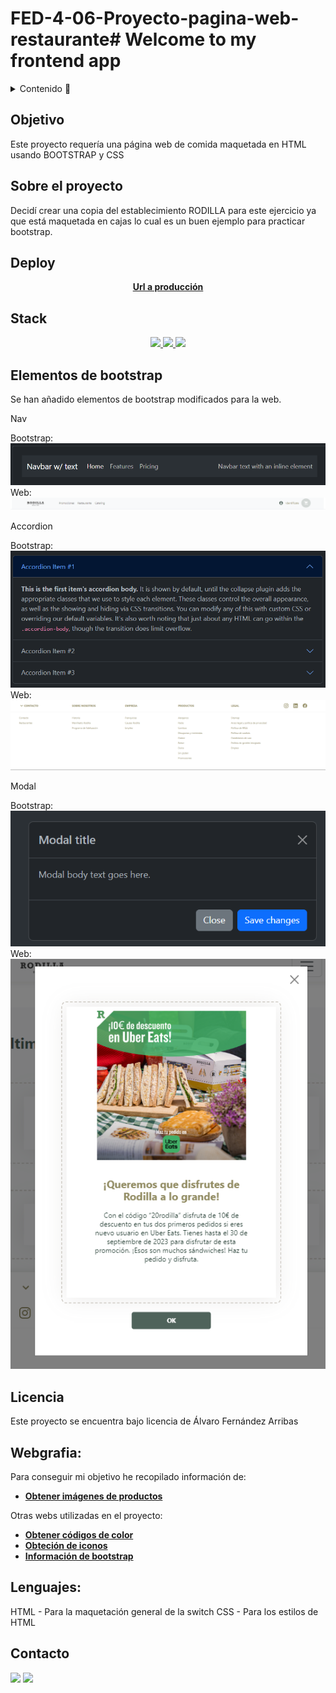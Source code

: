 # FED-4-06-Proyecto-pagina-web-restaurante# Welcome to my frontend app  

<details>
  <summary>Contenido 📝</summary>
  <ol>
    <li><a href="#objetivo">Objetivo</a></li>
    <li><a href="#sobre-el-proyecto">Sobre el proyecto</a></li>
    <li><a href="#deploy">Deploy</a></li>
    <li><a href="#stack">Stack</a></li>
    <li><a href="#vistas">Vistas</a></li>
    <li><a href="#licencia">Licencia</a></li>
    <li><a href="#webgrafia">Webgrafia</a></li>
    <li><a href="#lenguajes">Lenguajes</a></li>
    <li><a href="#contacto">Contacto</a></li>
  </ol>
</details>

## Objetivo
Este proyecto requería una página web de comida maquetada en HTML usando BOOTSTRAP y CSS

## Sobre el proyecto
Decidí crear una copia del establecimiento RODILLA para este ejercicio ya que está maquetada en cajas lo cual es un buen ejemplo para practicar bootstrap. 

## Deploy
<div align="center">
    <a href="https://roekan.github.io/FED-4-06-Proyecto-pagina-web-restaurante/"><strong>Url a producción </strong></a>
</div>

## Stack
<div align="center">
<a href="https://lenguajehtml.com/">
    <img height="50px" width="auto" src= "https://roekan.github.io/FED-4-06-Proyecto-pagina-web-restaurante/images/html-logo.png"/>
</a>
<a href="https://lenguajecss.com/">
    <img height="50px" width="auto" src= "https://roekan.github.io/FED-4-06-Proyecto-pagina-web-restaurante/images/bootstrap-logo.png"/>
</a>
<a href="https://getbootstrap.com/">
    <img height="50px" width="auto" src= "https://roekan.github.io/FED-4-06-Proyecto-pagina-web-restaurante/images/css-logo.png"/>
</a>
 </div>


 ## Elementos de bootstrap

Se han añadido elementos de bootstrap modificados para la web.

Nav

Bootstrap:
<img src="./images/nav-bootstrap.png">  
Web:
<img src="./images/nav-rodilla.png">  


Accordion

Bootstrap:
<img src="./images/accordion-bootstrap.png">  
Web:
<img src="./images/accordion-rodilla.png"> 

Modal

Bootstrap:
<img src="./images/modal-bootstrap.png">  
Web:
<img src="./images/modal-rodilla.png"> 

## Licencia
Este proyecto se encuentra bajo licencia de Álvaro Fernández Arribas

## Webgrafia:
Para conseguir mi objetivo he recopilado información de:

- <a href="https://www.rodilla.es/"><strong>Obtener imágenes de productos </strong></a>


Otras webs utilizadas en el proyecto:
- <a href="https://pickcoloronline.com/"><strong>Obtener códigos de color </strong></a>
- <a href="https://www.iconhunt.site/"><strong>Obteción de iconos </strong></a>
- <a href="https://getbootstrap.com/docs/5.3/getting-started/introduction/"><strong>Información de bootstrap </strong></a>

## Lenguajes:

HTML - Para la maquetación general de la switch
CSS - Para los estilos de HTML


## Contacto

<a href = "mailto:roekan03@gmail.com"><img src="https://img.shields.io/badge/Gmail-C6362C?style=for-the-badge&logo=gmail&logoColor=white" target="_blank"></a>
<a href="https://es.linkedin.com/in/alvaro-fern%C3%A1ndez-arribas-120963223" target="_blank"><img src="https://img.shields.io/badge/-LinkedIn-%230077B5?style=for-the-badge&logo=linkedin&logoColor=white" target="_blank"></a> 
